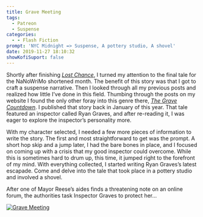 ```yaml
---
title: Grave Meeting
tags:
  - Patreon
  - Suspense
categories:
  - - Flash Fiction
prompt: 'NYC Midnight => Suspense, A pottery studio, A shovel'
date: 2019-11-27 18:10:32
showKofiSuport: false
---
```


Shortly after finishing [*Lost Chance*](https://www.patreon.com/posts/31899677), I turned my attention to the final tale for the NaNoWriMo shortened month. The benefit of this story was that I got to craft a suspense narrative. Then I looked through all my previous posts and realized how little I’ve done in this field. Thumbing through the posts on my website I found the only other foray into this genre there, [*The Grave Countdown*](/archives/2019/01/01/grave-countdown/). I published that story back in January of this year. That tale featured an inspector called Ryan Graves, and after re-reading it, I was eager to explore the inspector’s personality more.<!-- more --> 

With my character selected, I needed a few more pieces of information to write the story. The first and most straightforward to get was the prompt. A short hop skip and a jump later, I had the bare bones in place, and I focused on coming up with a crisis that my good inspector could overcome. While this is sometimes hard to drum up, this time, it jumped right to the forefront of my mind. With everything collected, I started writing Ryan Graves’s latest escapade. Come and delve into the tale that took place in a pottery studio and involved a shovel.

After one of Mayor Reese’s aides finds a threatening note on an online forum, the authorities task Inspector Graves to protect her…

<div class="center">

[![Grave Meeting](/images/patreon-flash-fiction/grave-meeting.png "Grave Meeting")](https://www.patreon.com/posts/31902675)

</div>